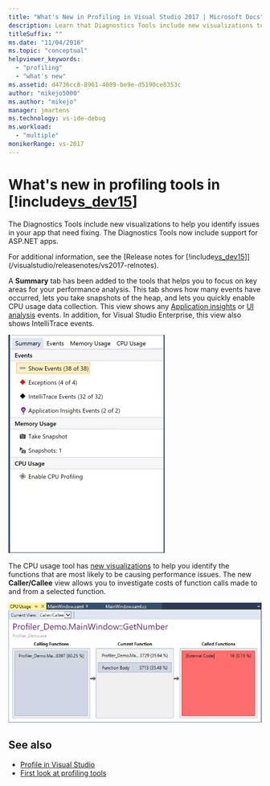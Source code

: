 ```yaml
---
title: "What's New in Profiling in Visual Studio 2017 | Microsoft Docs"
description: Learn that Diagnostics Tools include new visualizations to help you identify issues in your app that need fixing.
titleSuffix: ""
ms.date: "11/04/2016"
ms.topic: "conceptual"
helpviewer_keywords:
  - "profiling"
  - "what's new"
ms.assetid: d4736cc8-8961-4089-be9e-d5190ce8353c
author: "mikejo5000"
ms.author: "mikejo"
manager: jmartens
ms.technology: vs-ide-debug
ms.workload:
  - "multiple"
monikerRange: vs-2017
---
```

# What's new in profiling tools in [!include[vs_dev15](../misc/includes/vs_dev15_md.md)]

The Diagnostics Tools include new visualizations to help you identify issues in your app that need fixing. The Diagnostics Tools now include support for ASP.NET apps.

For additional information, see the [Release notes for [!include[vs_dev15](../misc/includes/vs_dev15_md.md)]](/visualstudio/releasenotes/vs2017-relnotes).

A **Summary** tab has been added to the tools that helps you to focus on key areas for your performance analysis. This tab shows how many events have occurred, lets you take snapshots of the heap, and lets you quickly enable CPU usage data collection. This view shows any [Application insights](/azure/azure-monitor/app/visual-studio) or [UI analysis](/visualstudio/releasenotes/vs2017-relnotes) events. In addition, for Visual Studio Enterprise, this view also shows IntelliTrace events.

![Screenshot of Diagnostics Tools Summary](../profiling/media/vs-2019/diag-tools-summary-tab-2.png "DiagToolsSummaryTab")

The CPU usage tool has [new visualizations](../profiling/Beginners-Guide-to-Performance-Profiling.md) to help you identify the functions that are most likely to be causing performance issues. The new **Caller/Callee** view allows you to investigate costs of function calls made to and from a selected function.

![Diagnostics Tools caller callee view](../profiling/media/diag-tools-caller-callee-2.png "DiagToolsCallerCallee")

## See also

- [Profile in Visual Studio](../profiling/index.yml)
- [First look at profiling tools](../profiling/profiling-feature-tour.md)